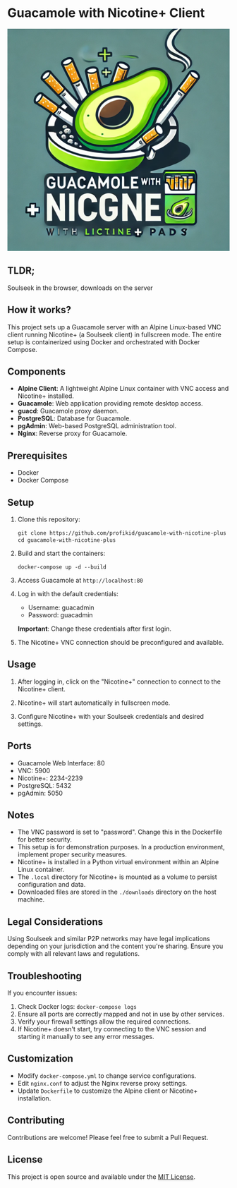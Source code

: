 # Guacamole with Nicotine+ Client

![Guacamole Logo](logo.webp)

## TLDR;
Soulseek in the browser, downloads on the server

## How it works?
This project sets up a Guacamole server with an Alpine Linux-based VNC client running Nicotine+ (a Soulseek client) in fullscreen mode. 
The entire setup is containerized using Docker and orchestrated with Docker Compose.

## Components

- **Alpine Client**: A lightweight Alpine Linux container with VNC access and Nicotine+ installed.
- **Guacamole**: Web application providing remote desktop access.
- **guacd**: Guacamole proxy daemon.
- **PostgreSQL**: Database for Guacamole.
- **pgAdmin**: Web-based PostgreSQL administration tool.
- **Nginx**: Reverse proxy for Guacamole.

## Prerequisites

- Docker
- Docker Compose

## Setup

1. Clone this repository:
   ```
   git clone https://github.com/profikid/guacamole-with-nicotine-plus
   cd guacamole-with-nicotine-plus
   ```

2. Build and start the containers:
   ```
   docker-compose up -d --build
   ```

3. Access Guacamole at `http://localhost:80`

4. Log in with the default credentials:
   - Username: guacadmin
   - Password: guacadmin

   **Important**: Change these credentials after first login.

5. The Nicotine+ VNC connection should be preconfigured and available.

## Usage

1. After logging in, click on the "Nicotine+" connection to connect to the Nicotine+ client.

2. Nicotine+ will start automatically in fullscreen mode.

3. Configure Nicotine+ with your Soulseek credentials and desired settings.

## Ports

- Guacamole Web Interface: 80
- VNC: 5900
- Nicotine+: 2234-2239
- PostgreSQL: 5432
- pgAdmin: 5050

## Notes

- The VNC password is set to "password". Change this in the Dockerfile for better security.
- This setup is for demonstration purposes. In a production environment, implement proper security measures.
- Nicotine+ is installed in a Python virtual environment within an Alpine Linux container.
- The `.local` directory for Nicotine+ is mounted as a volume to persist configuration and data.
- Downloaded files are stored in the `./downloads` directory on the host machine.

## Legal Considerations

Using Soulseek and similar P2P networks may have legal implications depending on your jurisdiction and the content you're sharing. Ensure you comply with all relevant laws and regulations.

## Troubleshooting

If you encounter issues:
1. Check Docker logs: `docker-compose logs`
2. Ensure all ports are correctly mapped and not in use by other services.
3. Verify your firewall settings allow the required connections.
4. If Nicotine+ doesn't start, try connecting to the VNC session and starting it manually to see any error messages.

## Customization

- Modify `docker-compose.yml` to change service configurations.
- Edit `nginx.conf` to adjust the Nginx reverse proxy settings.
- Update `Dockerfile` to customize the Alpine client or Nicotine+ installation.

## Contributing

Contributions are welcome! Please feel free to submit a Pull Request.

## License

This project is open source and available under the [MIT License](LICENSE).
